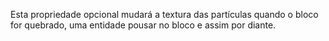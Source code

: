 Esta propriedade opcional mudará a textura das partículas quando o bloco for quebrado, uma entidade pousar no bloco e assim por diante.